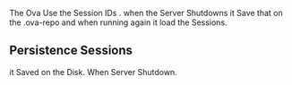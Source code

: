 The Ova Use the Session IDs . when the Server Shutdowns it Save that on the .ova-repo
and when running again it load the Sessions.


## Persistence Sessions
it Saved on the Disk. When Server Shutdown.